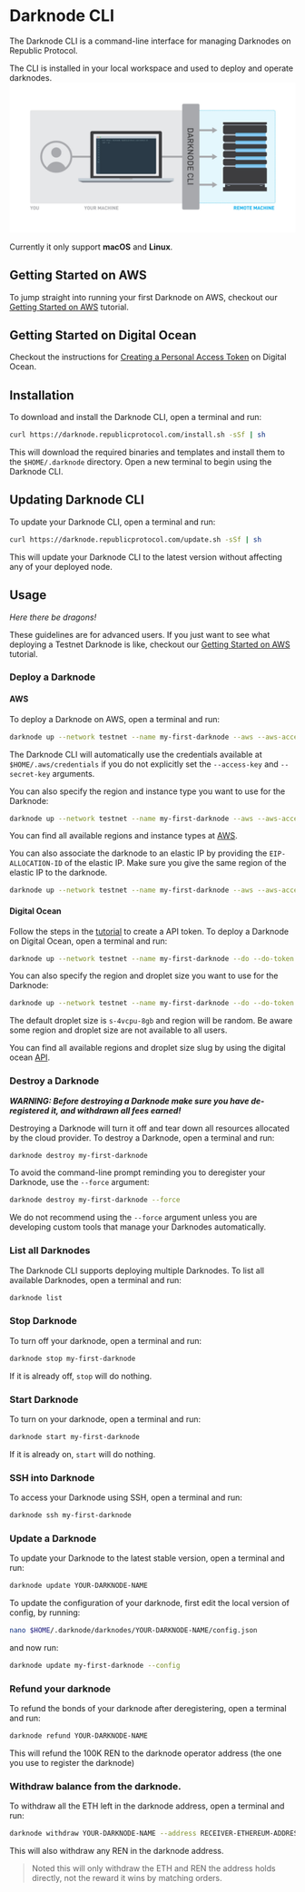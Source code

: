 # Darknode CLI

The Darknode CLI is a command-line interface for managing Darknodes on Republic Protocol.

The CLI is installed in your local workspace and used to deploy and operate darknodes. 
![](./docs/darknode-cli-overview.jpg)

Currently it only support **macOS** and **Linux**. 

## Getting Started on AWS

To jump straight into running your first Darknode on AWS, checkout our [Getting Started on AWS](./docs/getting-started-on-aws.md) tutorial.

## Getting Started on Digital Ocean
 
Checkout the instructions for [Creating a Personal Access Token](https://github.com/republicprotocol/darknode-cli#digital-ocean) on Digital Ocean.

## Installation

To download and install the Darknode CLI, open a terminal and run:

```sh
curl https://darknode.republicprotocol.com/install.sh -sSf | sh
```

This will download the required binaries and templates and install them to the `$HOME/.darknode` directory. Open a new terminal to begin using the Darknode CLI.

## Updating Darknode CLI

To update your Darknode CLI, open a terminal and run:

```sh
curl https://darknode.republicprotocol.com/update.sh -sSf | sh
```

This will update your Darknode CLI to the latest version without affecting any of your deployed node. 

## Usage

_Here there be dragons!_

These guidelines are for advanced users. If you just want to see what deploying a Testnet Darknode is like, checkout our [Getting Started on AWS](./docs/getting-started-on-aws.md) tutorial.

### Deploy a Darknode

#### AWS

To deploy a Darknode on AWS, open a terminal and run:

```sh
darknode up --network testnet --name my-first-darknode --aws --aws-access-key YOUR-AWS-ACCESS-KEY --aws-secret-key YOUR-AWS-SECRET-KEY
``` 

The Darknode CLI will automatically use the credentials available at `$HOME/.aws/credentials` if you do not explicitly set the `--access-key` and `--secret-key` arguments.

You can also specify the region and instance type you want to use for the Darknode:

```sh
darknode up --network testnet --name my-first-darknode --aws --aws-access-key YOUR-AWS-ACCESS-KEY --aws-secret-key YOUR-AWS-SECRET-KEY --aws-region eu-west-1 --aws-instance t2.small
``` 

You can find all available regions and instance types at [AWS](https://docs.aws.amazon.com/AmazonRDS/latest/UserGuide/Concepts.RegionsAndAvailabilityZones.html).

You can also associate the darknode to an elastic IP by providing the `EIP-ALLOCATION-ID` of the elastic IP. 
Make sure you give the same region of the elastic IP to the darknode. 


```sh
darknode up --network testnet --name my-first-darknode --aws --aws-access-key YOUR-AWS-ACCESS-KEY --aws-secret-key YOUR-AWS-SECRET-KEY --aws-region SAME-REGION-AS-EIP --aws-elastic-ip EIP-ALLOCATION-ID
``` 

#### Digital Ocean

Follow the steps in the [tutorial](https://www.digitalocean.com/docs/api/create-personal-access-token/) to create a API token. 
To deploy a Darknode on Digital Ocean, open a terminal and run:

```sh
darknode up --network testnet --name my-first-darknode --do --do-token YOUR-API-TOKEN
``` 

You can also specify the region and droplet size you want to use for the Darknode:

```sh
darknode up --network testnet --name my-first-darknode --do --do-token YOUR-API-TOKEN --do-region nyc1 --do-droplet 8gb
``` 

The default droplet size is `s-4vcpu-8gb` and region will be random. 
Be aware some region and droplet size are not available to all users.

You can find all available regions and droplet size slug by using the digital ocean [API](https://developers.digitalocean.com/documentation/v2/#regions).

### Destroy a Darknode

_**WARNING: Before destroying a Darknode make sure you have de-registered it, and withdrawn all fees earned!**_

Destroying a Darknode will turn it off and tear down all resources allocated by the cloud provider. To destroy a Darknode, open a terminal and run:

```sh
darknode destroy my-first-darknode
``` 

To avoid the command-line prompt reminding you to deregister your Darknode, use the `--force` argument: 

```sh
darknode destroy my-first-darknode --force
```

We do not recommend using the `--force` argument unless you are developing custom tools that manage your Darknodes automatically.


### List all Darknodes

The Darknode CLI supports deploying multiple Darknodes. To list all available Darknodes, open a terminal and run:

```sh
darknode list
```

### Stop Darknode

To turn off your darknode, open a terminal and run: 

```sh
darknode stop my-first-darknode

``` 

If it is already off, `stop` will do nothing.

### Start Darknode

To turn on your darknode, open a terminal and run: 

```sh
darknode start my-first-darknode
``` 

If it is already on, `start` will do nothing.

### SSH into Darknode

To access your Darknode using SSH, open a terminal and run:

```sh
darknode ssh my-first-darknode
``` 

### Update a Darknode

To update your Darknode to the latest stable version, open a terminal and run:

```sh
darknode update YOUR-DARKNODE-NAME
``` 

To update the configuration of your darknode, first edit the local version of config, by running:

```sh
nano $HOME/.darknode/darknodes/YOUR-DARKNODE-NAME/config.json
``` 

and now run:

```sh
darknode update my-first-darknode --config
``` 

### Refund your darknode

To refund the bonds of your darknode after deregistering, open a terminal and run:

```sh
darknode refund YOUR-DARKNODE-NAME
``` 
This will refund the 100K REN to the darknode operator address (the one you use to register the darknode)


### Withdraw balance from the darknode.

To withdraw all the ETH left in the darknode address, open a terminal and run:

```sh
darknode withdraw YOUR-DARKNODE-NAME --address RECEIVER-ETHEREUM-ADDRESS
``` 

This will also withdraw any REN in the darknode address. 

> Noted this will only withdraw the ETH and REN the address holds directly, not the reward it wins by matching orders.
